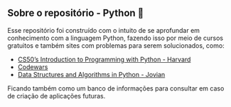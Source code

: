 ## Sobre o repositório - Python 🐍

Esse repositório foi construído com o intuito de se aprofundar em conhecimento com a linguagem Python, fazendo isso por meio de cursos gratuitos e também sites com problemas para serem solucionados, como:

- [CS50’s Introduction to Programming with Python - Harvard](https://cs50.harvard.edu/python/2022/)
- [Codewars](https://www.codewars.com/)
- [Data Structures and Algorithms in Python - Jovian](https://jovian.com/learn/data-structures-and-algorithms-in-python)

Ficando também como um banco de informações para consultar em caso de criação de aplicações futuras.
